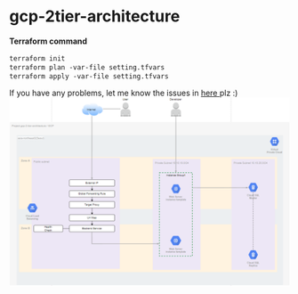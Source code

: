 # gcp-2tier-architecture

<p><b>Terraform command</b>   
<p><pre><code>terraform init
terraform plan -var-file setting.tfvars
terraform apply -var-file setting.tfvars
</code></pre>

<p> If you have any problems, let me know the issues in <a href="https://github.com/hayleyshim/gcp-demo/issues"> here </a> plz :) </b>

<img src="https://github.com/hayleyshim/gcp-demo/blob/main/demo_architecture.PNG?raw=true">
